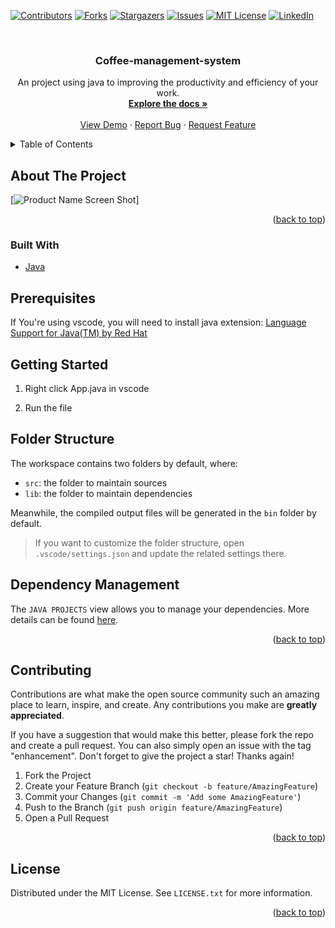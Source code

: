 <div id="top"></div>
<!--
*** Thanks for checking out the Best-README-Template. If you have a suggestion
*** that would make this better, please fork the repo and create a pull request
*** or simply open an issue with the tag "enhancement".
*** Don't forget to give the project a star!
*** Thanks again! Now go create something AMAZING! :D
-->



<!-- PROJECT SHIELDS -->
<!--
*** I'm using markdown "reference style" links for readability.
*** Reference links are enclosed in brackets [ ] instead of parentheses ( ).
*** See the bottom of this document for the declaration of the reference variables
*** for contributors-url, forks-url, etc. This is an optional, concise syntax you may use.
*** https://www.markdownguide.org/basic-syntax/#reference-style-links
-->
[![Contributors][contributors-shield]][contributors-url]
[![Forks][forks-shield]][forks-url]
[![Stargazers][stars-shield]][stars-url]
[![Issues][issues-shield]][issues-url]
[![MIT License][license-shield]][license-url]
[![LinkedIn][linkedin-shield]][linkedin-url]



<!-- PROJECT LOGO -->
<br />
<div align="center">

  <h3 align="center">Coffee-management-system</h3>

  <p align="center">
    An project using java to improving the productivity and efficiency of your work.
    <br />
    <a href="https://github.com/onggiabayluon/Coffee-management-system"><strong>Explore the docs »</strong></a>
    <br />
    <br />
    <a href="https://github.com/onggiabayluon/Coffee-management-system">View Demo</a>
    ·
    <a href="https://github.com/onggiabayluon/Coffee-management-system/issues">Report Bug</a>
    ·
    <a href="https://github.com/onggiabayluon/Coffee-management-system/issues">Request Feature</a>
  </p>
</div>



<!-- TABLE OF CONTENTS -->
<details>
  <summary>Table of Contents</summary>
  <ol>
    <li>
      <a href="#about-the-project">About The Project</a>
      <ul>
        <li><a href="#built-with">Built With</a></li>
      </ul>
    </li>
    <li>
      <a href="#getting-started">Getting Started</a>
      <ul>
        <li><a href="#prerequisites">Prerequisites</a></li>
        <li><a href="#installation">Installation</a></li>
      </ul>
    </li>
    <li><a href="#usage">Usage</a></li>
    <li><a href="#roadmap">Roadmap</a></li>
    <li><a href="#contributing">Contributing</a></li>
    <li><a href="#license">License</a></li>
    <li><a href="#contact">Contact</a></li>
    <li><a href="#acknowledgments">Acknowledgments</a></li>
  </ol>
</details>



<!-- ABOUT THE PROJECT -->
## About The Project



[![Product Name Screen Shot][product-screenshot]]

<p align="right">(<a href="#top">back to top</a>)</p>



### Built With

* [Java](https://java.com/)




<!-- GETTING STARTED -->
## Prerequisites
If You're using vscode, you will need to install java extension: 
[Language Support for Java(TM) by Red Hat](https://marketplace.visualstudio.com/items?itemName=redhat.java) 
  
## Getting Started

1. Right click App.java in vscode

2. Run the file



  
## Folder Structure

The workspace contains two folders by default, where:

- `src`: the folder to maintain sources
- `lib`: the folder to maintain dependencies

Meanwhile, the compiled output files will be generated in the `bin` folder by default.

> If you want to customize the folder structure, open `.vscode/settings.json` and update the related settings there.

## Dependency Management

The `JAVA PROJECTS` view allows you to manage your dependencies. More details can be found [here](https://github.com/microsoft/vscode-java-dependency#manage-dependencies).

<p align="right">(<a href="#top">back to top</a>)</p>



<!-- CONTRIBUTING -->
## Contributing

Contributions are what make the open source community such an amazing place to learn, inspire, and create. Any contributions you make are **greatly appreciated**.

If you have a suggestion that would make this better, please fork the repo and create a pull request. You can also simply open an issue with the tag "enhancement".
Don't forget to give the project a star! Thanks again!

1. Fork the Project
2. Create your Feature Branch (`git checkout -b feature/AmazingFeature`)
3. Commit your Changes (`git commit -m 'Add some AmazingFeature'`)
4. Push to the Branch (`git push origin feature/AmazingFeature`)
5. Open a Pull Request

<p align="right">(<a href="#top">back to top</a>)</p>



<!-- LICENSE -->
## License

Distributed under the MIT License. See `LICENSE.txt` for more information.

<p align="right">(<a href="#top">back to top</a>)</p>



<!-- MARKDOWN LINKS & IMAGES -->
<!-- https://www.markdownguide.org/basic-syntax/#reference-style-links -->
[contributors-shield]: https://img.shields.io/github/contributors/onggiabayluon/Coffee-management-system.svg?style=for-the-badge
[contributors-url]: https://github.com/onggiabayluon/Coffee-management-system/graphs/contributors
[forks-shield]: https://img.shields.io/github/forks/onggiabayluon/Coffee-management-system.svg?style=for-the-badge
[forks-url]: https://github.com/onggiabayluon/Coffee-management-system/network/members
[stars-shield]: https://img.shields.io/github/stars/onggiabayluon/Coffee-management-system.svg?style=for-the-badge
[stars-url]: https://github.com/onggiabayluon/Coffee-management-system/stargazers
[issues-shield]: https://img.shields.io/github/issues/onggiabayluon/Coffee-management-system.svg?style=for-the-badge
[issues-url]: https://github.com/onggiabayluon/Coffee-management-system/issues
[license-shield]: https://img.shields.io/github/license/onggiabayluon/Coffee-management-system.svg?style=for-the-badge
[license-url]: https://github.com/onggiabayluon/Coffee-management-system/blob/master/LICENSE.txt
[linkedin-shield]: https://img.shields.io/badge/-LinkedIn-black.svg?style=for-the-badge&logo=linkedin&colorB=555
[linkedin-url]: https://linkedin.com/in/othneildrew
[product-screenshot]: https://user-images.githubusercontent.com/70091587/146670514-3f9fbb1e-78c6-4412-bd9c-55ae49d4d032.png


